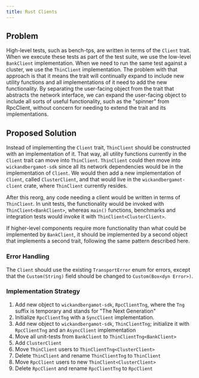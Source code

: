 ```yaml
---
title: Rust Clients
---
```


## Problem

High-level tests, such as bench-tps, are written in terms of the `Client`
trait. When we execute these tests as part of the test suite, we use the
low-level `BankClient` implementation. When we need to run the same test
against a cluster, we use the `ThinClient` implementation. The problem with
that approach is that it means the trait will continually expand to include new
utility functions and all implementations of it need to add the new
functionality. By separating the user-facing object from the trait that abstracts
the network interface, we can expand the user-facing object to include all sorts
of useful functionality, such as the "spinner" from RpcClient, without concern
for needing to extend the trait and its implementations.

## Proposed Solution

Instead of implementing the `Client` trait, `ThinClient` should be constructed
with an implementation of it. That way, all utility functions currently in the
`Client` trait can move into `ThinClient`. `ThinClient` could then move into
`wickandbergamot-sdk` since all its network dependencies would be in the implementation
of `Client`. We would then add a new implementation of `Client`, called
`ClusterClient`, and that would live in the `wickandbergamot-client` crate, where
`ThinClient` currently resides.

After this reorg, any code needing a client would be written in terms of
`ThinClient`. In unit tests, the functionality would be invoked with
`ThinClient<BankClient>`, whereas `main()` functions, benchmarks and
integration tests would invoke it with `ThinClient<ClusterClient>`.

If higher-level components require more functionality than what could be
implemented by `BankClient`, it should be implemented by a second object
that implements a second trait, following the same pattern described here.

### Error Handling

The `Client` should use the existing `TransportError` enum for errors, except
that the `Custom(String)` field should be changed to `Custom(Box<dyn Error>)`.

### Implementation Strategy

1. Add new object to `wickandbergamot-sdk`, `RpcClientTng`, where the `Tng` suffix is
   temporary and stands for "The Next Generation"
2. Initialize `RpcClientTng` with a `SyncClient` implementation.
3. Add new object to `wickandbergamot-sdk`, `ThinClientTng`; initialize it with
   `RpcClientTng` and an `AsyncClient` implementation
4. Move all unit-tests from `BankClient` to `ThinClientTng<BankClient>`
5. Add `ClusterClient`
6. Move `ThinClient` users to `ThinClientTng<ClusterClient>`
7. Delete `ThinClient` and rename `ThinClientTng` to `ThinClient`
8. Move `RpcClient` users to new `ThinClient<ClusterClient>`
9. Delete `RpcClient` and rename `RpcClientTng` to `RpcClient`
